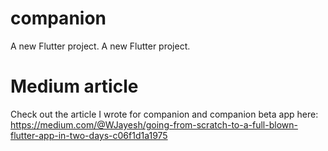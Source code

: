 # companion

A new Flutter project.
A new Flutter project.

# Medium article
Check out the article I wrote for companion and companion beta
app here: https://medium.com/@WJayesh/going-from-scratch-to-a-full-blown-flutter-app-in-two-days-c06f1d1a1975
